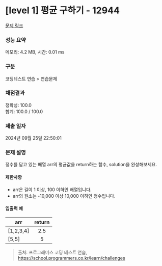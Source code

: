 # [level 1] 평균 구하기 - 12944 

[문제 링크](https://school.programmers.co.kr/learn/courses/30/lessons/12944?language=c) 

### 성능 요약

메모리: 4.2 MB, 시간: 0.01 ms

### 구분

코딩테스트 연습 > 연습문제

### 채점결과

정확성: 100.0<br/>합계: 100.0 / 100.0

### 제출 일자

2024년 09월 25일 22:50:01

### 문제 설명

<p>정수를 담고 있는 배열 arr의 평균값을 return하는 함수, solution을 완성해보세요.</p>

<h4>제한사항</h4>

<ul>
<li>arr은 길이 1 이상, 100 이하인 배열입니다.</li>
<li>arr의 원소는  -10,000 이상 10,000 이하인 정수입니다.</li>
</ul>

<h4>입출력 예</h4>
<table class="table">
        <thead><tr>
<th>arr</th>
<th style="text-align: center">return</th>
</tr>
</thead>
        <tbody><tr>
<td>[1,2,3,4]</td>
<td style="text-align: center">2.5</td>
</tr>
<tr>
<td>[5,5]</td>
<td style="text-align: center">5</td>
</tr>
</tbody>
      </table>

> 출처: 프로그래머스 코딩 테스트 연습, https://school.programmers.co.kr/learn/challenges